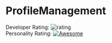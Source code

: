 # ProfileManagement
Developer Rating: ![rating](https://img.shields.io/badge/rating-★★★★★-brightgreen)
<br>
Personality Rating: [![Awesome](https://awesome.re/badge.svg)](https://awesome.re)
